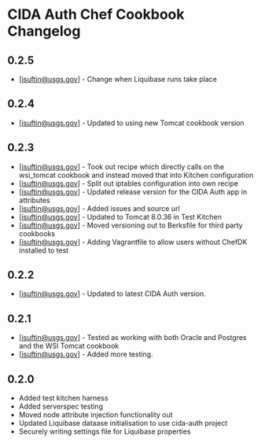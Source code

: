 CIDA Auth Chef Cookbook Changelog
=================================

0.2.5
-----

- [isuftin@usgs.gov] - Change when Liquibase runs take place

0.2.4
-----

- [isuftin@usgs.gov] - Updated to using new Tomcat cookbook version

0.2.3
-----

- [isuftin@usgs.gov] - Took out recipe which directly calls on the wsi_tomcat cookbook and instead
	moved that into Kitchen configuration
- [isuftin@usgs.gov] - Split out iptables configuration into own recipe
- [isuftin@usgs.gov] - Updated release version for the CIDA Auth app in attributes 
- [isuftin@usgs.gov] - Added issues and source url
- [isuftin@usgs.gov] - Updated to Tomcat 8.0.36 in Test Kitchen
- [isuftin@usgs.gov] - Moved versioning out to Berksfile for third party cookbooks
- [isuftin@usgs.gov] - Adding Vagrantfile to allow users without ChefDK installed to test

0.2.2
-----

- [isuftin@usgs.gov] - Updated to latest CIDA Auth version. 

0.2.1
-----

- [isuftin@usgs.gov] - Tested as working with both Oracle and Postgres and the WSI Tomcat cookbook 
- [isuftin@usgs.gov] - Added more testing. 


0.2.0
-----

- Added test kitchen harness
- Added serverspec testing
- Moved node attribute injection functionality out
- Updated Liquibase dataase initialisation to use cida-auth project 
- Securely writing settings file for Liquibase properties